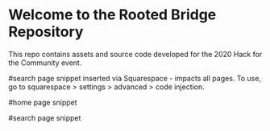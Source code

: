 # Welcome to the Rooted Bridge Repository
This repo contains assets and source code developed for the 2020 Hack for the Community event.

#search page snippet
inserted via Squarespace - impacts all pages.   To use, go to squarespace > settings > advanced > code injection.  

#home page snippet

#search page snippet
